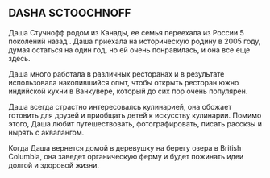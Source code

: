 DASHA SCTOOCHNOFF
-----------------

Даша Стучнофф родом из Канады, ее семья переехала из России 5 поколений назад . Даша приехала на историческую родину в 2005 году, думая остаться на один год, но ей очень понравилась, и она все еще здесь.

Даша много работала в различных ресторанах и в результате использовала накопившийся опыт, чтобы открыть ресторан южно индийской кухни в Ванкувере, который до сих пор очень популярен.

Даша всегда страстно интересовалсь кулинарией, она обожает готовить для друзей и приобщать детей к искусству кулинарии. Помимо этого, Даша любит путешествовать, фотографировать, писать расскзы и нырять с аквалангом.

Когда Даша вернется домой в деревушку на берегу озера в British Columbia, она заведет органическую ферму и будет пожинать идеи долгой и здоровой жизни.